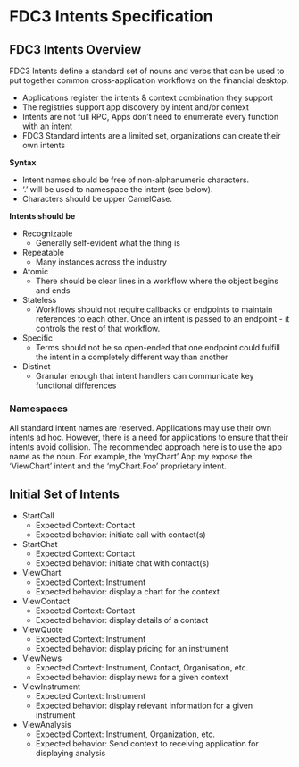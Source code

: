 # FDC3 Intents Specification #
## FDC3 Intents Overview ##
FDC3 Intents define a standard set of nouns and verbs that can be used to put together common cross-application workflows on the financial desktop.  

* Applications register the intents & context combination they support
* The registries support app discovery by intent and/or context
* Intents are not full RPC, Apps don’t need to enumerate every function with an intent
* FDC3 Standard intents are a limited set, organizations can create their own intents

**Syntax**
* Intent names should be free of non-alphanumeric characters.   
* ‘.’ will be used to namespace the intent (see below).  
* Characters should be upper CamelCase.

**Intents should be**
* Recognizable
    * Generally self-evident what the thing is
* Repeatable
    * Many instances across the industry
* Atomic
    * There should be clear lines in a workflow where the object begins and ends
* Stateless
    * Workflows should not require callbacks or endpoints to maintain references to each other.  Once an intent is passed to an endpoint - it controls the rest of that workflow. 
* Specific
    * Terms should not be so open-ended that one endpoint could fulfill the intent in a completely different way than another
* Distinct
    * Granular enough that intent handlers can communicate key functional differences 

### Namespaces ###
All standard intent names are reserved. Applications  may use their own intents ad hoc. 
However, there is a need for applications to ensure that their intents avoid collision. The recommended approach here is to use the app name as the noun.  For example, the ‘myChart’ App my expose the ‘ViewChart’ intent and the ‘myChart.Foo’ proprietary intent.

## Initial Set of Intents ##

* StartCall
  * Expected Context: Contact
  * Expected behavior: initiate call with contact(s)
* StartChat
  * Expected Context: Contact
  * Expected behavior: initiate chat with contact(s)
* ViewChart
  * Expected Context: Instrument
  * Expected behavior: display a chart for the context
* ViewContact
  * Expected Context: Contact
  * Expected behavior: display details of a contact
* ViewQuote
  * Expected Context: Instrument
  * Expected behavior: display pricing for an instrument
* ViewNews
  * Expected Context: Instrument, Contact, Organisation, etc.
  * Expected behavior: display news for a given context
* ViewInstrument
  * Expected Context: Instrument
  * Expected behavior: display relevant information for a given instrument
* ViewAnalysis
  * Expected Context: Instrument, Organization, etc.
  * Expected behavior: Send context to receiving application for displaying analysis
